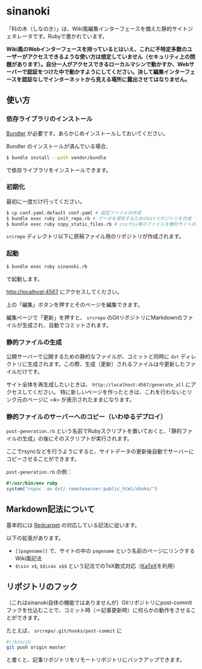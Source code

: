 # sinanoki
「科の木（しなのき）」は、Wiki風編集インターフェースを備えた静的サイトジェネレータです。Rubyで書かれています。

**Wiki風のWebインターフェースを持っているとはいえ、これに不特定多数のユーザーがアクセスできるような使い方は想定していません（セキュリティ上の問題があります）。自分一人がアクセスできるローカルマシンで動かすか、Webサーバーで認証をつけた中で動かすようにしてください。決して編集インターフェースを認証なしでインターネットから見える場所に露出させてはなりません。**

## 使い方
### 依存ライブラリのインストール
[Bundler](https://bundler.io/) が必要です。あらかじめインストールしておいてください。

Bundler のインストールが済んでいる場合、

```sh
$ bundle install --path vendor/bundle
```

で依存ライブラリをインストールできます。

### 初期化
最初に一度だけ行ってください。

```sh
$ cp conf.yaml.default conf.yaml # 設定ファイルの作成
$ bundle exec ruby init_repo.rb # データを保存するためのGitリポジトリを作成
$ bundle exec ruby copy_static_files.rb # cssやjs等のファイルを静的サイトの出力ディレクトリにコピー
```

`srcrepo` ディレクトリ以下に原稿ファイル用のリポジトリが作成されます。

### 起動
```sh
$ bundle exec ruby sinanoki.rb
```

で起動します。

<http://localhost:4567> にアクセスしてください。

上の「編集」ボタンを押すとそのページを編集できます。

編集ページで「更新」を押すと、 `srcrepo` のGitリポジトリにMarkdownのファイルが生成され、自動でコミットされます。

### 静的ファイルの生成
公開サーバーで公開するための静的なファイルが、コミットと同時に `dst` ディレクトリに生成されます。この際、生成（更新）されるファイルは今更新したファイルだけです。

サイト全体を再生成したいときは、 `http://localhost:4567/generate_all` にアクセスしてください。
特に新しいページを作ったときは、これを行わないとリンク元のページに `<未>` が表示されたままになります。

### 静的ファイルのサーバーへのコピー（いわゆるデプロイ）
`post-generation.rb` という名前でRubyスクリプトを置いておくと、「静的ファイルの生成」の後にそのスクリプトが実行されます。

ここでrsyncなどを行うようにすると、サイトデータの更新後自動でサーバーにコピーさせることができます。

`post-generation.rb` の例：

```ruby
#!/usr/bin/env ruby
system("rsync -av dst/ remoteserver:public_html/shoko/")
```

## Markdown記法について
基本的には [Redcarpet](https://github.com/vmg/redcarpet) の対応している記法に従います。

以下の拡張があります。

- `[[pagename]]` で、サイトの中の `pagename` という名前のページにリンクするWiki風記法
- `$\sin x$`, `$$\cos x$$` という記法でのTeX数式対応（[KaTeX](https://katex.org/)を利用）

## リポジトリのフック
（これはsinanoki自体の機能ではありませんが）Gitリポジトリにpost-commitフックを仕込むことで、コミット時（＝記事更新時）に何らかの動作をさせることができます。

たとえば、 `srcrepo/.git/hooks/post-commit` に

```sh
#!/bin/sh
git push origin master
```

と書くと、記事リポジトリをリモートリポジトリにバックアップできます。
